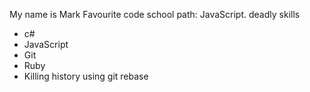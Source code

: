 My name is Mark
Favourite code school path: JavaScript.
deadly skills
* c#
* JavaScript
* Git
* Ruby
* Killing history using git rebase